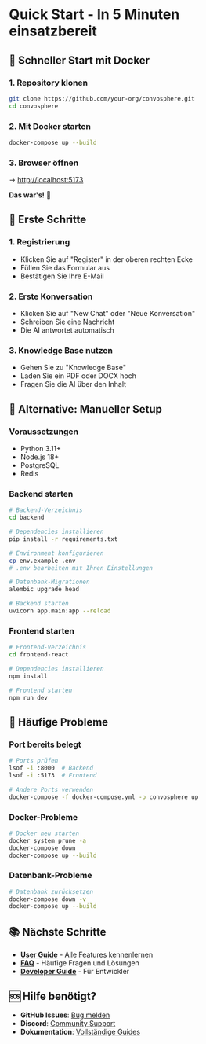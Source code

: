 # Quick Start - In 5 Minuten einsatzbereit

## 🚀 Schneller Start mit Docker

### 1. Repository klonen
```bash
git clone https://github.com/your-org/convosphere.git
cd convosphere
```

### 2. Mit Docker starten
```bash
docker-compose up --build
```

### 3. Browser öffnen
→ [http://localhost:5173](http://localhost:5173)

**Das war's!** 🎉

## 📝 Erste Schritte

### 1. Registrierung
- Klicken Sie auf "Register" in der oberen rechten Ecke
- Füllen Sie das Formular aus
- Bestätigen Sie Ihre E-Mail

### 2. Erste Konversation
- Klicken Sie auf "New Chat" oder "Neue Konversation"
- Schreiben Sie eine Nachricht
- Die AI antwortet automatisch

### 3. Knowledge Base nutzen
- Gehen Sie zu "Knowledge Base"
- Laden Sie ein PDF oder DOCX hoch
- Fragen Sie die AI über den Inhalt

## 🔧 Alternative: Manueller Setup

### Voraussetzungen
- Python 3.11+
- Node.js 18+
- PostgreSQL
- Redis

### Backend starten
```bash
# Backend-Verzeichnis
cd backend

# Dependencies installieren
pip install -r requirements.txt

# Environment konfigurieren
cp env.example .env
# .env bearbeiten mit Ihren Einstellungen

# Datenbank-Migrationen
alembic upgrade head

# Backend starten
uvicorn app.main:app --reload
```

### Frontend starten
```bash
# Frontend-Verzeichnis
cd frontend-react

# Dependencies installieren
npm install

# Frontend starten
npm run dev
```

## 🐛 Häufige Probleme

### Port bereits belegt
```bash
# Ports prüfen
lsof -i :8000  # Backend
lsof -i :5173  # Frontend

# Andere Ports verwenden
docker-compose -f docker-compose.yml -p convosphere up
```

### Docker-Probleme
```bash
# Docker neu starten
docker system prune -a
docker-compose down
docker-compose up --build
```

### Datenbank-Probleme
```bash
# Datenbank zurücksetzen
docker-compose down -v
docker-compose up --build
```

## 📚 Nächste Schritte

- **[User Guide](user-guide.md)** - Alle Features kennenlernen
- **[FAQ](faq.md)** - Häufige Fragen und Lösungen
- **[Developer Guide](developer-guide.md)** - Für Entwickler

## 🆘 Hilfe benötigt?

- **GitHub Issues**: [Bug melden](https://github.com/your-org/convosphere/issues)
- **Discord**: [Community Support](https://discord.gg/your-server)
- **Dokumentation**: [Vollständige Guides](../index.md)